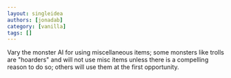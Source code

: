 ```yaml
---
layout: singleidea
authors: [jonadab]
category: [vanilla]
tags: []
---
```

Vary the monster AI for using miscellaneous items; some monsters like trolls are "hoarders" and will not use misc items unless there is a compelling reason to do so; others will use them at the first opportunity.
